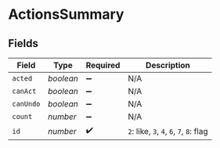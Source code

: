 # ActionsSummary


## Fields

| Field                                    | Type                                     | Required                                 | Description                              |
| ---------------------------------------- | ---------------------------------------- | ---------------------------------------- | ---------------------------------------- |
| `acted`                                  | *boolean*                                | :heavy_minus_sign:                       | N/A                                      |
| `canAct`                                 | *boolean*                                | :heavy_minus_sign:                       | N/A                                      |
| `canUndo`                                | *boolean*                                | :heavy_minus_sign:                       | N/A                                      |
| `count`                                  | *number*                                 | :heavy_minus_sign:                       | N/A                                      |
| `id`                                     | *number*                                 | :heavy_check_mark:                       | `2`: like, `3`, `4`, `6`, `7`, `8`: flag |